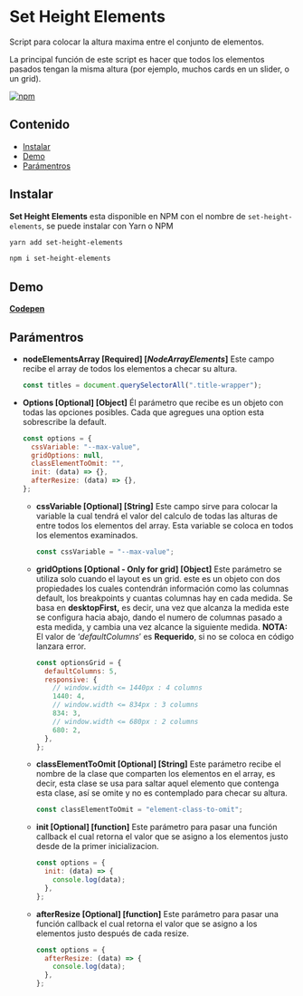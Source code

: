 # Set Height Elements

Script para colocar la altura maxima entre el conjunto de elementos.

La principal función de este script es hacer que todos los elementos pasados tengan la misma altura (por ejemplo, muchos cards en un slider, o un grid).

[![npm](https://img.shields.io/npm/v/set-height-elements?color=check&style=plastic)](https://www.npmjs.com/package/set-height-elements)

## Contenido

- [Instalar](#Instalar)
- [Demo](#Demo)
- [Parámentros](#Parámentros)

## Instalar

**Set Height Elements** esta disponible en NPM con el nombre de `set-height-elements`, se puede instalar con Yarn o NPM

```sh
yarn add set-height-elements
```

```sh
npm i set-height-elements
```

## Demo

**[Codepen](https://codepen.io/soyleninjs/pen/PoKMxGV)**

## Parámentros

- **nodeElementsArray [Required] [*NodeArrayElements*]**
  Este campo recibe el array de todos los elementos a checar su altura.
  ```javascript
  const titles = document.querySelectorAll(".title-wrapper");
  ```
- **Options [Optional] [Object]**
  Él parámetro que recibe es un objeto con todas las opciones posibles. Cada que agregues una option esta sobrescribe la default.
  ```javascript
  const options = {
    cssVariable: "--max-value",
    gridOptions: null,
    classElementToOmit: "",
    init: (data) => {},
    afterResize: (data) => {},
  };
  ```
  - **cssVariable [Optional] [String]**
    Este campo sirve para colocar la variable la cual tendrá el valor del calculo de todas las alturas de entre todos los elementos del array. Esta variable se coloca en todos los elementos examinados.
    ```javascript
    const cssVariable = "--max-value";
    ```
  - **gridOptions [Optional - Only for grid] [Object]**
    Este parámetro se utiliza solo cuando el layout es un grid. este es un objeto con dos propiedades los cuales contendrán información como las columnas default, los breakpoints y cuantas columnas hay en cada medida.
    Se basa en **desktopFirst,** es decir, una vez que alcanza la medida este se configura hacia abajo, dando el numero de columnas pasado a esta medida, y cambia una vez alcance la siguiente medida.
    **NOTA:** El valor de ‘_defaultColumns_’ es **Requerido**, si no se coloca en código lanzara error.
    ```javascript
    const optionsGrid = {
      defaultColumns: 5,
      responsive: {
        // window.width <= 1440px : 4 columns
        1440: 4,
        // window.width <= 834px : 3 columns
        834: 3,
        // window.width <= 680px : 2 columns
        680: 2,
      },
    };
    ```
  - **classElementToOmit [Optional] [String]**
    Este parámetro recibe el nombre de la clase que comparten los elementos en el array, es decir, esta clase se usa para saltar aquel elemento que contenga esta clase, así se omite y no es contemplado para checar su altura.
    ```javascript
    const classElementToOmit = "element-class-to-omit";
    ```
  - **init [Optional] [function]**
    Este parámetro para pasar una función callback el cual retorna el valor que se asigno a los elementos justo desde de la primer inicializacion.
    ```javascript
    const options = {
      init: (data) => {
        console.log(data);
      },
    };
    ```
  - **afterResize [Optional] [function]**
    Este parámetro para pasar una función callback el cual retorna el valor que se asigno a los elementos justo después de cada resize.
    ```javascript
    const options = {
      afterResize: (data) => {
        console.log(data);
      },
    };
    ```
